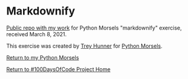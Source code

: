 # Markdownify

[Public repo with my work](https://github.com/mUtterberg/python_morsels/tree/master/markdownify/) for Python Morsels "markdownify" exercise, received March 8, 2021.

This exercise was created by [Trey Hunner](https://treyhunner.com/) for [Python Morsels](https://try.pythonmorsels.com/).

[Return to my Python Morsels](https://mutterberg.github.io/python_morsels)

[Return to #100DaysOfCode Project Home](https://mutterberg.github.io)
